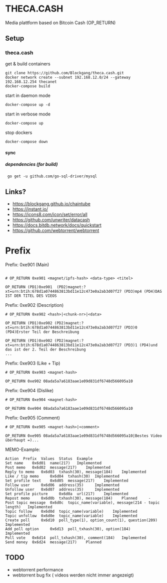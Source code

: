 # THECA.CASH
Media plattform based on Bitcoin Cash (OP_RETURN)

## Setup

### theca.cash
get & build containers
```
git clone https://github.com/Blockgang/theca.cash.git
docker network create --subnet 192.168.12.0/24 --gateway 192.168.12.254 thecanet
docker-compose build
```
start in daemon mode
```
docker-compose up -d
```
start in verbose mode
```
docker-compose up
```

stop dockers
```
docker-compose down
```

#### sync
##### dependencies (for build)
```
 go get -u github.com/go-sql-driver/mysql
```

## Links?
* https://blockgang.github.io/chaintube
* https://instant.io/
* https://icons8.com/icon/set/error/all
* https://github.com/unwriter/datacash
* https://docs.bitdb.network/docs/quickstart
* https://github.com/webtorrent/webtorrent

# Prefix

Prefix: 0xe901 (Main)
```

# OP_RETURN 0xe901 <magnet/ipfs-hash> <data-type> <titel>

OP_RETURN (PD1)0xe901  (PD2)magnet:?xt=urn:btih:678d1a0744863813bd11e12c473e0a2ab3d07f27 (PD3)mp4 (PD4)DAS IST DER TITEL DES VIEOS

```

Prefix: 0xe902 (Description)
```
# OP_RETURN 0xe902 <hash>|<chunk-nr>|<data>

OP_RETURN (PD1)0xe902 (PD2)magnet:?xt=urn:btih:678d1a0744863813bd11e12c473e0a2ab3d07f27 (PD3)0 (PD4)Erster Teil der Beschreibung

OP_RETURN (PD1)0xe902 (PD2)magnet:?xt=urn:btih:678d1a0744863813bd11e12c473e0a2ab3d07f27 (PD3)1 (PD4)und das ist der 2. Teil der Beschreibung
...
```

Prefix: 0xe903 (Like + Tip)
```
# OP_RETURN 0xe903 <magnet-hash>

OP_RETURN 0xe902 08ada5a7a6183aae1e09d831df6748d566095a10
```

Prefix: 0xe904 (Dislike)
```
# OP_RETURN 0xe904 <magnet-hash>

OP_RETURN 0xe904 08ada5a7a6183aae1e09d831df6748d566095a10
```

Prefix: 0xe905 (Comment)
```
# OP_RETURN 0xe905 <magnet-hash>|<comment>

OP_RETURN 0xe905 08ada5a7a6183aae1e09d831df6748d566095a10|Bestes Video überhaupt =)...
```

MEMO-Example:
```
Action 	Prefix 	Values 	Status 	Example
Set name 	0x6d01 	name(217) 	Implemented 	
Post memo 	0x6d02 	message(217) 	Implemented 	
Reply to memo 	0x6d03 	txhash(30), message(184) 	Implemented 	
Like / tip memo 	0x6d04 	txhash(30) 	Implemented 	
Set profile text 	0x6d05 	message(217) 	Implemented 	
Follow user 	0x6d06 	address(35) 	Implemented 	
Unfollow user 	0x6d07 	address(35) 	Implemented 	
Set profile picture 	0x6d0a 	url(217) 	Implemented 	
Repost memo 	0x6d0b 	txhash(30), message(184) 	Planned 	-
Post topic message 	0x6d0c 	topic_name(variable), message(214 - topic length) 	Implemented 	
Topic follow 	0x6d0d 	topic_name(variable) 	Implemented 	
Topic unfollow 	0x6d0e 	topic_name(variable) 	Implemented 	
Create poll 	0x6d10 	poll_type(1), option_count(1), question(209) 	Implemented 	
Add poll option 	0x6d13 	poll_txhash(30), option(184) 	Implemented 	
Poll vote 	0x6d14 	poll_txhash(30), comment(184) 	Implemented 	
Send money 	0x6d24 	message(217) 	Planned
```

## TODO

* webtorrent performance
* webtorrent bug fix ( videos werden nicht immer angezeigt)
